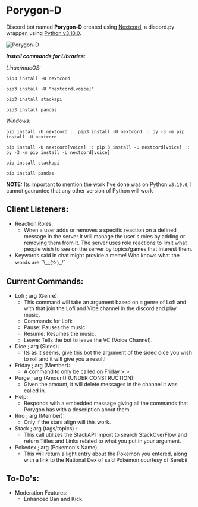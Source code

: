 # Porygon-D
Discord bot named **Porygon-D** created using [Nextcord](https://github.com/nextcord/nextcord), a discord.py wrapper, using [Python v3.10.0](https://www.python.org/downloads/release/python-3100/).

![Porygon-D](https://pbs.twimg.com/profile_images/1530033914/137porygon_200x200.png)

***Install commands for Libraries:***

*Linux/macOS:*
```
pip3 install -U nextcord
 
pip3 install -U "nextcord[voice]"

pip3 install stackapi

pip3 install pandas
```
*Windows:*
```
pip install -U nextcord :: pip3 install -U nextcord :: py -3 -m pip install -U nextcord

pip install -U nextcord[voice] :: pip 3 install -U nextcord[voice] :: py -3 -m pip install -U nextcord[voice]

pip install stackapi

pip install pandas
```
**NOTE:** Its important to mention the work I've done was on Python `v3.10.0`, I cannot gaurantee that any other version of Python will work

## Client Listeners:
* Reaction Roles:
  - When a user adds or removes a specific reaction on a defined message in the server it will manage the user's roles by adding or removing them from it. The server uses role reactions to limit what people wish to see on the server by topics/games that interest them.
* Keywords said in chat might provide a meme! Who knows what the words are ¯\\__(ツ)_/¯

## Current Commands:
* Lofi ; arg (Genre):
  - This command will take an argument based on a genre of Lofi and with that join the Lofi and Vibe channel in the discord and play music.
  - Commands for Lofi:
   - Pause: Pauses the music.
   - Resume: Resumes the music.
   - Leave: Tells the bot to leave the VC (Voice Channel).
* Dice ; arg (Sides):
  - Its as it seems, give this bot the argument of the sided dice you wish to roll and it will give you a result!
* Friday ; arg (Member):
  - A command to only be called on Friday >.>
* Purge ; arg (Amount) (UNDER CONSTRUCTION):
  - Given the amount, it will delete messages in the channel it was called in.
* Help:
  - Responds with a embedded message giving all the commands that Porygon has with a description about them.
* Riro ; arg (Member):
  - Only if the stars align will this work.
* Stack ; arg (tags/topics) :
  - This call utilizes the StackAPI import to search StackOverFlow and return Titles and Links related to what you put in your argument.
* Pokedex ; arg (Pokemon's Name):
  - This will return a light entry about the Pokemon you entered, along with a link to the National Dex of said Pokemon courtesy of Serebii
## To-Do's:
* Moderation Features:
  - Enhanced Ban and Kick.
